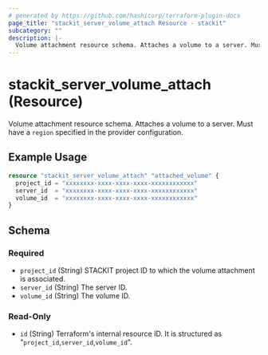 ```yaml
---
# generated by https://github.com/hashicorp/terraform-plugin-docs
page_title: "stackit_server_volume_attach Resource - stackit"
subcategory: ""
description: |-
  Volume attachment resource schema. Attaches a volume to a server. Must have a region specified in the provider configuration.
---
```


# stackit_server_volume_attach (Resource)

Volume attachment resource schema. Attaches a volume to a server. Must have a `region` specified in the provider configuration.

## Example Usage

```terraform
resource "stackit_server_volume_attach" "attached_volume" {
  project_id = "xxxxxxxx-xxxx-xxxx-xxxx-xxxxxxxxxxxx"
  server_id  = "xxxxxxxx-xxxx-xxxx-xxxx-xxxxxxxxxxxx"
  volume_id  = "xxxxxxxx-xxxx-xxxx-xxxx-xxxxxxxxxxxx"
}
```

<!-- schema generated by tfplugindocs -->
## Schema

### Required

- `project_id` (String) STACKIT project ID to which the volume attachment is associated.
- `server_id` (String) The server ID.
- `volume_id` (String) The volume ID.

### Read-Only

- `id` (String) Terraform's internal resource ID. It is structured as "`project_id`,`server_id`,`volume_id`".
